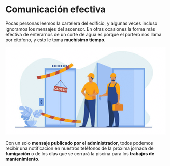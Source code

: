 # Comunicación efectiva

Pocas personas leemos la cartelera del edificio, y algunas veces incluso ignoramos los mensajes del ascensor. En otras ocasiones la forma más efectiva de enterarnos de un corte de agua es porque el portero nos llama por citófono, y esto le toma **muchísimo tiempo**.

![70;;c](/assets/images/blog/elevator_maintenance.png)

Con un solo **mensaje publicado por el administrador**, todos podemos recibir una notificacion en nuestros teléfonos de la próxima jornada de **fumigación** o de los días que se cerrará la piscina para los **trabajos de mantenimiento**.
